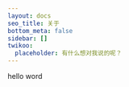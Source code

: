 ```yaml
---
layout: docs
seo_title: 关于
bottom_meta: false
sidebar: []
twikoo:
  placeholder: 有什么想对我说的呢？
---
```


hello word
